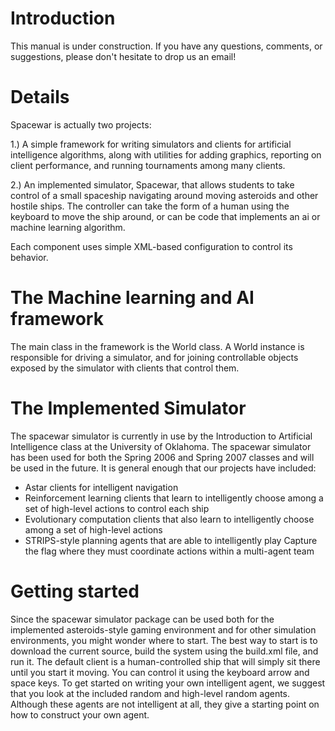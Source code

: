 # Introduction #

This manual is under construction.  If you have any questions, comments, or suggestions, please don't hesitate to drop us an email!

# Details #

Spacewar is actually two projects:

1.)  A simple framework for writing simulators and clients for artificial intelligence algorithms, along with utilities for adding graphics, reporting on client performance, and running tournaments among many clients.

2.)  An implemented simulator, Spacewar, that allows students to take control of a small spaceship navigating around moving asteroids and other hostile ships.  The controller can take the form of a human using the keyboard to move the ship around, or can be code that implements an ai or machine learning algorithm.

Each component uses simple XML-based configuration to control its behavior.

# The Machine learning and AI framework #

The main class in the framework is the World class.  A World instance is responsible for driving a simulator, and for joining controllable objects exposed by the simulator with clients that control them.

# The Implemented Simulator #

The spacewar simulator is currently in use by the Introduction to Artificial Intelligence class at the University of Oklahoma.  The spacewar simulator has been used for both the Spring 2006 and Spring 2007 classes and will be used in the future.  It is general enough that our projects have included:
  * Astar clients for intelligent navigation
  * Reinforcement learning clients that learn to intelligently choose among a set of high-level actions to control each ship
  * Evolutionary computation clients that also learn to intelligently choose among a set of high-level actions
  * STRIPS-style planning agents that are able to intelligently play Capture the flag where they must coordinate actions within a multi-agent team

# Getting started #

Since the spacewar simulator package can be used both for the implemented asteroids-style gaming environment and for other simulation environments, you might wonder where to start.  The best way to start is to download the current source, build the system using the build.xml file, and run it.  The default client is a human-controlled ship that will simply sit there until you start it moving.  You can control it using the keyboard arrow and space keys.  To get started on writing your own intelligent agent, we suggest that you look at the included random and high-level random agents.  Although these agents are not intelligent at all, they give a starting point on how to construct your own agent.
